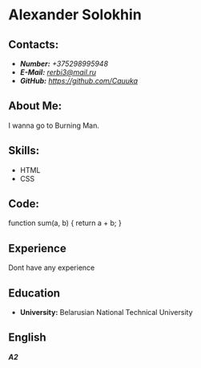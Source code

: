 # Alexander Solokhin
## Contacts:
* ***Number:*** *+375298995948*
* ***E-Mail:*** *rerbi3@mail.ru*
* ***GitHub:*** *https://github.com/Cauuka*
## About Me:
I wanna go to Burning Man.
## Skills:
* HTML
* CSS
## Code:
function sum(a, b) {
  return a + b;
}
## Experience
Dont have any experience
## Education
* **University:** Belarusian National Technical University
## English
***A2***


